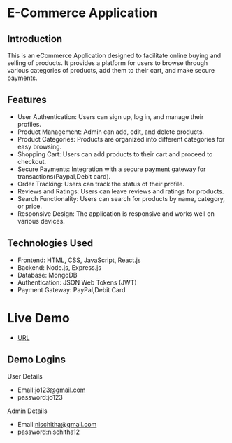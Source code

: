 # E-Commerce Application

## Introduction
This is an eCommerce Application designed to facilitate online buying and selling of products. It provides a platform for users to browse through various categories of products, add them to their cart, and make secure payments.

## Features
- User Authentication: Users can sign up, log in, and manage their profiles.
- Product Management: Admin can add, edit, and delete products.
- Product Categories: Products are organized into different categories for easy browsing.
- Shopping Cart: Users can add products to their cart and proceed to checkout.
- Secure Payments: Integration with a secure payment gateway for transactions(Paypal,Debit card).
- Order Tracking: Users can track the status of their profile.
- Reviews and Ratings: Users can leave reviews and ratings for products.
- Search Functionality: Users can search for products by name, category, or price.
- Responsive Design: The application is responsive and works well on various devices.

## Technologies Used
- Frontend: HTML, CSS, JavaScript, React.js
- Backend: Node.js, Express.js
- Database: MongoDB
- Authentication: JSON Web Tokens (JWT)
- Payment Gateway: PayPal,Debit Card


# Live Demo
- [URL](https://darling-genie-19724a.netlify.app/)

## Demo Logins
User Details
- Email:jo123@gmail.com
- password:jo123

Admin Details
- Email:nischitha@gmail.com
- password:nischitha12
